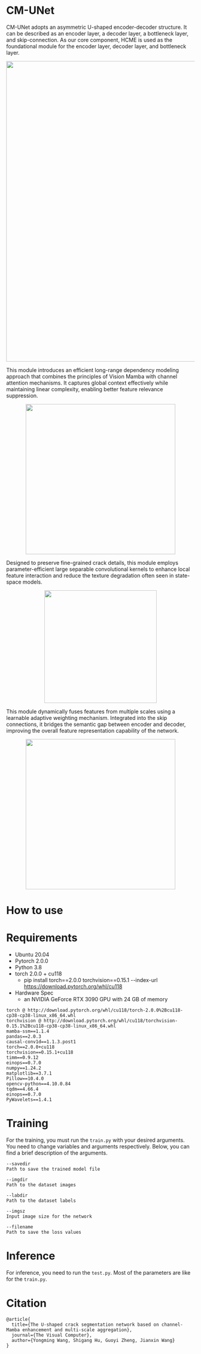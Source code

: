 # CM-UNet
CM-UNet adopts an asymmetric U-shaped encoder-decoder structure. It can be described as an encoder layer, a decoder layer, a bottleneck layer, and skip-connection. As our core component, HCME is used as the foundational module for the encoder layer, decoder layer, and bottleneck layer.
<p align="center">  
  <img src="https://github.com/user-attachments/assets/97049f21-5d3e-49ec-baca-3a47de1407b3" width="800" />  
</p>  

This module introduces an efficient long-range dependency modeling approach that combines the principles of Vision Mamba with channel attention mechanisms. It captures global context effectively while maintaining linear complexity, enabling better feature relevance suppression.

<p align="center">  
  <img src="https://github.com/user-attachments/assets/cfdaae17-cb7b-469a-b707-0211118a79fb" width="400" />  
</p>  

Designed to preserve fine-grained crack details, this module employs parameter-efficient large separable convolutional kernels to enhance local feature interaction and reduce the texture degradation often seen in state-space models.

<p align="center">  
  <img src="https://github.com/user-attachments/assets/b288f617-da17-48fa-9999-396ff19fd6e3" width="300" />  
</p>  


This module dynamically fuses features from multiple scales using a learnable adaptive weighting mechanism. Integrated into the skip connections, it bridges the semantic gap between encoder and decoder, improving the overall feature representation capability of the network.

<p align="center">  
  <img src="https://github.com/user-attachments/assets/8c254392-4ed4-4c1c-844a-d75666297a98" width="400" />  
</p>  



# How to use

# Requirements
- Ubuntu 20.04  
- Pytorch 2.0.0  
- Python 3.8  
- torch 2.0.0 + cu118  
  - pip install torch==2.0.0 torchvision==0.15.1 --index-url https://download.pytorch.org/whl/cu118
- Hardware Spec
  - an NVIDIA GeForce RTX 3090 GPU with 24 GB of memory


```
torch @ http://download.pytorch.org/whl/cu118/torch-2.0.0%2Bcu118-cp38-cp38-linux_x86_64.whl
torchvision @ http://download.pytorch.org/whl/cu118/torchvision-0.15.1%2Bcu118-cp38-cp38-linux_x86_64.whl
mamba-ssm==1.1.4
pandas==2.0.3
causal-conv1d==1.1.3.post1
torch==2.0.0+cu118  
torchvision==0.15.1+cu118  
timm==0.9.12  
einops==0.7.0  
numpy==1.24.2  
matplotlib==3.7.1  
Pillow==10.4.0  
opencv-python==4.10.0.84
tqdm==4.66.4
einops==0.7.0
PyWavelets==1.4.1
```

# Training
For the training, you must run the `train.py` with your desired arguments. You need to change variables and arguments respectively. Below, you can find a brief description of the arguments.
```
--savedir  
Path to save the trained model file  

--imgdir  
Path to the dataset images  

--labdir  
Path to the dataset labels  

--imgsz  
Input image size for the network  

--filename  
Path to save the loss values  
```
# Inference
For inference, you need to run the `test.py`. Most of the parameters are like for the `train.py`.

# Citation
```
@article{
  title={The U-shaped crack segmentation network based on channel-Mamba enhancement and multi-scale aggregation},  
  journal={The Visual Computer},  
  author={Yongming Wang, Shigang Hu, Guoyi Zheng, Jianxin Wang} 
}
```


